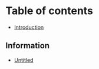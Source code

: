 # Table of contents

* [Introduction](README.md)

## Information

* [Untitled](information/untitled.md)

